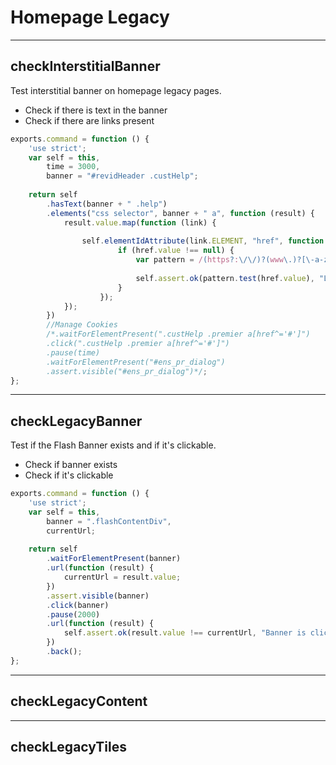 # Homepage Legacy

---

## checkInterstitialBanner
Test interstitial banner on homepage legacy pages.
- Check if there is text in the banner
- Check if there are links present

```javascript
exports.command = function () {
    'use strict';
    var self = this,
        time = 3000,
        banner = "#revidHeader .custHelp";
    
    return self
        .hasText(banner + " .help")
        .elements("css selector", banner + " a", function (result) {
            result.value.map(function (link) {
                
                self.elementIdAttribute(link.ELEMENT, "href", function (href) {
                        if (href.value !== null) {
                            var pattern = /(https?:\/\/)?(www\.)?[\-a-zA-Z0-9:%._\+~#=]{2,256}\.[a-z]{2,6}\b([\-a-zA-Z0-9:%_\+.~#?&\/\/=]*)/g;
                            
                            self.assert.ok(pattern.test(href.value), "Link has a valid URL");
                        }
                    });
            });
        })
        //Manage Cookies
        /*.waitForElementPresent(".custHelp .premier a[href^='#']")
        .click(".custHelp .premier a[href^='#']")
        .pause(time)
        .waitForElementPresent("#ens_pr_dialog")
        .assert.visible("#ens_pr_dialog")*/;
};
```

---

## checkLegacyBanner
Test if the Flash Banner exists and if it's clickable.
- Check if banner exists
- Check if it's clickable

```javascript
exports.command = function () {
    'use strict';
    var self = this,
        banner = ".flashContentDiv",
        currentUrl;
    
    return self
        .waitForElementPresent(banner)
        .url(function (result) {
            currentUrl = result.value;
        })
        .assert.visible(banner)
        .click(banner)
        .pause(2000)
        .url(function (result) {
            self.assert.ok(result.value !== currentUrl, "Banner is clickable");
        })
        .back();
};
```

---

## checkLegacyContent

---

## checkLegacyTiles

